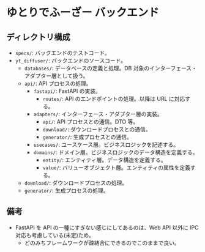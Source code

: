 # ゆとりでふーざー バックエンド

## ディレクトリ構成

- `specs/`: バックエンドのテストコード。
- `yt_diffuser/`: バックエンドのソースコード。
    - `databases/`: データベースの定義と処理。DB 対象のインターフェース・アダプター層として扱う。
    - `api/`: API プロセスの処理。
        - `fastapi/`: FastAPI の実装。
            - `routes/`: API のエンドポイントの処理。以降は URL に対応する。
        - `adapters/`: インターフェース・アダプター層の実装。
            - `api/`: API プロセスとの通信。DTO 等。
            - `download/`: ダウンロードプロセスとの通信。
            - `generator/`: 生成プロセスとの通信。
        - `usecases/`: ユースケース層。ビジネスロジックを記述する。
        - `domains/`: ドメイン層。ビジネスロジックのデータ構造を定義する。
            - `entity/`: エンティティ層。データ構造を定義する。
            - `value/`: バリューオブジェクト層。エンティティの属性を定義する。
    - `download/`: ダウンロードプロセスの処理。
    - `generator/`: 生成プロセスの処理。

## 備考

-   FastAPI を API の一種にすぎない感じにしてあるのは、Web API 以外に IPC 対応も考慮している(未定)ため。
    -   どのみちフレームワークが疎結合にできるのでこのままで良い。
